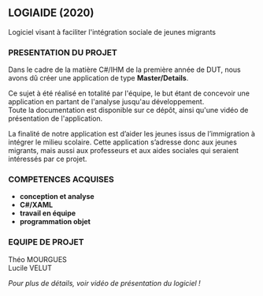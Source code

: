 ## LOGIAIDE   (2020)
Logiciel visant à faciliter l'intégration sociale de jeunes migrants


### PRESENTATION DU PROJET

Dans le cadre de la matière C#/IHM de la première année de DUT, nous avons dû créer une application de type __Master/Details__.  

Ce sujet à été réalisé en totalité par l'équipe, le but étant de concevoir une application en partant de l'analyse jusqu'au développement.  
Toute la documentation est disponible sur ce dépôt, ainsi qu'une vidéo de présentation de l'application.  

La finalité de notre application est d’aider les jeunes issus de l’immigration à intégrer le milieu
scolaire. Cette application s’adresse donc aux jeunes migrants, mais aussi aux professeurs et aux
aides sociales qui seraient intéressés par ce projet.


### COMPETENCES ACQUISES 

* __conception et analyse__
* __C#/XAML__ 
* __travail en équipe__ 
* __programmation objet__


### EQUIPE DE PROJET 

Théo MOURGUES  
Lucile VELUT  

*Pour plus de détails, voir vidéo de présentation du logiciel !*
